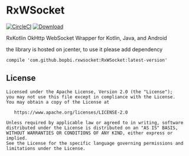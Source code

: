 # RxWSocket

[![CircleCI](https://circleci.com/gh/bopbi/RxWSocket/tree/master.svg?style=svg)](https://circleci.com/gh/bopbi/RxWSocket/tree/master) [ ![Download](https://api.bintray.com/packages/bopbi/maven/RxWSocket/images/download.svg) ](https://bintray.com/bopbi/maven/RxWSocket/_latestVersion)

RxKotlin OkHttp WebSocket Wrapper for Kotlin, Java, and Android

the library is hosted on jcenter, to use it please add dependency

    compile 'com.github.bopbi.rxwsocket:RxWSocket:latest-version'


License
--------

    Licensed under the Apache License, Version 2.0 (the "License");
    you may not use this file except in compliance with the License.
    You may obtain a copy of the License at

       https://www.apache.org/licenses/LICENSE-2.0

    Unless required by applicable law or agreed to in writing, software
    distributed under the License is distributed on an "AS IS" BASIS,
    WITHOUT WARRANTIES OR CONDITIONS OF ANY KIND, either express or implied.
    See the License for the specific language governing permissions and
    limitations under the License.